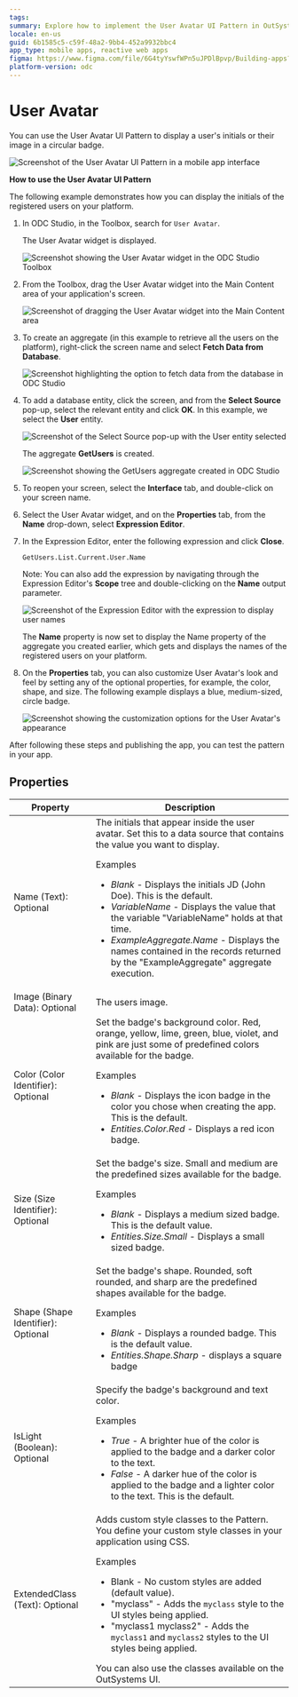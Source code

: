 ```yaml
---
tags:
summary: Explore how to implement the User Avatar UI Pattern in OutSystems Developer Cloud (ODC) to display user initials or images.
locale: en-us
guid: 6b1585c5-c59f-48a2-9bb4-452a9932bbc4
app_type: mobile apps, reactive web apps
figma: https://www.figma.com/file/6G4tyYswfWPn5uJPDlBpvp/Building-apps?type=design&node-id=3203%3A11997&t=ZwHw8hXeFhwYsO5V-1
platform-version: odc
---
```

# User Avatar

You can use the User Avatar UI Pattern to display a user's initials or their image in a circular badge.

![Screenshot of the User Avatar UI Pattern in a mobile app interface](images/useravatar-4-ss.png "User Avatar UI Pattern")

**How to use the User Avatar UI Pattern**


The following example demonstrates how you can display the initials of the registered users on your platform.

1. In ODC Studio, in the Toolbox, search for `User Avatar`.

    The User Avatar widget is displayed.

    ![Screenshot showing the User Avatar widget in the ODC Studio Toolbox](images/useravatar-1-ss.png "User Avatar Widget in Toolbox")

1. From the Toolbox, drag the User Avatar widget into the Main Content area of your application's screen.

    ![Screenshot of dragging the User Avatar widget into the Main Content area](images/useravatar-2-ss.png "Dragging User Avatar Widget")

1. To create an aggregate (in this example to retrieve all the users on the platform), right-click the screen name and select **Fetch Data from Database**.

    ![Screenshot highlighting the option to fetch data from the database in ODC Studio](images/useravatar-3-ss.png "Fetch Data from Database Option")

1. To add a database entity, click the screen, and from the **Select Source** pop-up, select the relevant entity and click **OK**. In this example, we select the **User** entity.

    ![Screenshot of the Select Source pop-up with the User entity selected](images/useravatar-5-ss.png "Selecting User Entity")

    The aggregate **GetUsers** is created.

    ![Screenshot showing the GetUsers aggregate created in ODC Studio](images/useravatar-6-ss.png "GetUsers Aggregate Created")

1. To reopen your screen, select the **Interface** tab, and double-click on your screen name.

1. Select the User Avatar widget, and on the **Properties** tab, from the **Name** drop-down, select **Expression Editor**.

1. In the Expression Editor, enter the following expression and click **Close**.

    `GetUsers.List.Current.User.Name`

    Note: You can also add the expression by navigating through the Expression Editor's **Scope** tree and double-clicking on the **Name** output parameter.

    ![Screenshot of the Expression Editor with the expression to display user names](images/useravatar-7-ss.png "Setting Name Property in User Avatar")

    The **Name** property is now set to display the Name property of the aggregate you created earlier, which gets and displays the names of the registered users on your platform.

1. On the **Properties** tab, you can also customize User Avatar's look and feel by setting any of the optional properties, for example, the color, shape, and size. The following example displays a blue, medium-sized, circle badge.  

    ![Screenshot showing the customization options for the User Avatar's appearance](images/useravatar-8-ss.png "Customizing User Avatar Appearance")

After following these steps and publishing the app, you can test the pattern in your app.

## Properties

| Property                           | Description                                                                                                                                                                                                                                                                                                                                                                                                                                                                                                                                                                                                                             |
|------------------------------------|-----------------------------------------------------------------------------------------------------------------------------------------------------------------------------------------------------------------------------------------------------------------------------------------------------------------------------------------------------------------------------------------------------------------------------------------------------------------------------------------------------------------------------------------------------------------------------------------------------------------------------------------|
| Name (Text): Optional              | The initials that appear inside the user avatar. Set this to a data source that contains the value you want to display. <p>Examples <ul><li>_Blank_ - Displays the initials JD (John Doe). This is the default.</li><li>_VariableName_ - Displays the value that the variable "VariableName" holds at that time.</li><li>_ExampleAggregate.Name_ - Displays the names contained in the records returned by the "ExampleAggregate" aggregate execution.</li></ul></p>                                                                                                                                                                    |
| Image (Binary Data): Optional      | The users image.                                                                                                                                                                                                                                                                                                                                                                                                                                                                                                                                                                                                                        |
| Color (Color Identifier): Optional | Set the badge's background color. Red, orange, yellow, lime, green, blue, violet, and pink are just some of predefined colors available for the badge. <p>Examples <ul><li>_Blank_ - Displays the icon badge in the color you chose when creating the app. This is the default.</li><li>_Entities.Color.Red_ - Displays a red icon badge.</li></ul></p>                                                                                                                                                                                                                                                                                 |
| Size (Size Identifier): Optional   | Set the badge's size. Small and medium are the predefined sizes available for the badge. <p>Examples <ul><li>_Blank_ - Displays a medium sized badge. This is the default value. </li><li>_Entities.Size.Small_ - Displays a small sized badge.</li></ul></p>                                                                                                                                                                                                                                                                                                                                                                           |
| Shape (Shape Identifier): Optional | Set the badge's shape. Rounded, soft rounded, and sharp are the predefined shapes available for the badge. <p>Examples <ul><li>_Blank_ - Displays a rounded badge. This is the default value.</li><li>_Entities.Shape.Sharp_ - displays a square badge</li></ul></p>                                                                                                                                                                                                                                                                                                                                                                    |
| IsLight (Boolean): Optional        | Specify the badge's background and text color. <p>Examples <ul><li>_True_ - A brighter hue of the color is applied to the badge and a darker color to the text.</li><li>_False_ - A darker hue of the color is applied to the badge and a lighter color to the text. This is the default.</li></ul></p>                                                                                                                                                                                                                                                                                                                                 |
| ExtendedClass (Text): Optional     | Adds custom style classes to the Pattern. You define your custom style classes in your application using CSS. <p>Examples <ul><li>Blank - No custom styles are added (default value).</li><li>"myclass" - Adds the ``myclass`` style to the UI styles being applied.</li><li>"myclass1 myclass2" - Adds the ``myclass1`` and ``myclass2`` styles to the UI styles being applied.</li></ul></p>You can also use the classes available on the OutSystems UI. |
